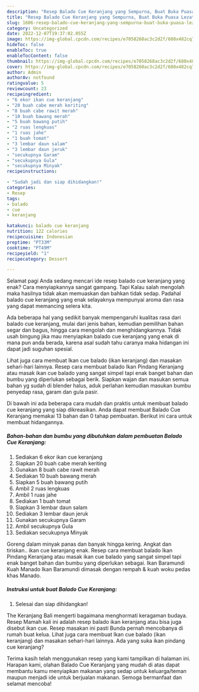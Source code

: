 ```yaml
---
description: "Resep Balado Cue Keranjang yang Sempurna, Buat Buka Puasa Lezat"
title: "Resep Balado Cue Keranjang yang Sempurna, Buat Buka Puasa Lezat"
slug: 1606-resep-balado-cue-keranjang-yang-sempurna-buat-buka-puasa-lezat
category: Uncategorized
date: 2022-12-07T19:37:02.055Z
image: https://img-global.cpcdn.com/recipes/e7058268ac3c2d2f/680x482cq70/balado-cue-keranjang-foto-resep-utama.jpg
hideToc: false
enableToc: true
enableTocContent: false
thumbnail: https://img-global.cpcdn.com/recipes/e7058268ac3c2d2f/680x482cq70/balado-cue-keranjang-foto-resep-utama.jpg
cover: https://img-global.cpcdn.com/recipes/e7058268ac3c2d2f/680x482cq70/balado-cue-keranjang-foto-resep-utama.jpg
author: Admin
authorAv: notfound
ratingvalue: 5
reviewcount: 23
recipeingredient:
- "6 ekor ikan cue keranjang"
- "20 buah cabe merah keriting"
- "8 buah cabe rawit merah"
- "10 buah bawang merah"
- "5 buah bawang putih"
- "2 ruas lengkuas"
- "1 ruas jahe"
- "1 buah tomat"
- "3 lembar daun salam"
- "3 lembar daun jeruk"
- "secukupnya Garam"
- "secukupnya Gula"
- "secukupnya Minyak"
recipeinstructions:

- "Sudah jadi dan siap dihidangkan!"
categories:
- Resep
tags:
- balado
- cue
- keranjang

katakunci: balado cue keranjang 
nutrition: 122 calories
recipecuisine: Indonesian
preptime: "PT33M"
cooktime: "PT49M"
recipeyield: "1"
recipecategory: Dessert

---
```



Selamat pagi Anda sedang mencari ide resep balado cue keranjang yang enak? Cara menyiapkannya sangat gampang. Tapi Kalau salah mengolah maka hasilnya tidak akan memuaskan dan bahkan tidak sedap. Padahal balado cue keranjang yang enak selayaknya mempunyai aroma dan rasa yang dapat memancing selera kita.


Ada beberapa hal yang sedikit banyak mempengaruhi kualitas rasa dari balado cue keranjang, mulai dari jenis bahan, kemudian pemilihan bahan segar dan bagus, hingga cara mengolah dan menghidangkannya. Tidak usah bingung jika mau menyiapkan balado cue keranjang yang enak di mana pun anda berada, karena asal sudah tahu caranya maka hidangan ini dapat jadi suguhan spesial.

Lihat juga cara membuat Ikan cue balado (ikan keranjang) dan masakan sehari-hari lainnya. Resep cara membuat balado Ikan Pindang Keranjang atau masak ikan cue balado yang sangat simpel tapi enak banget bahan dan bumbu yang diperlukan sebagai berik. Siapkan wajan dan masukan semua bahan yg sudah di blender halus, aduk perlahan kemudian masukan bumbu penyedap rasa, garam dan gula pasir.


Di bawah ini ada beberapa cara mudah dan praktis untuk membuat balado cue keranjang yang siap dikreasikan. Anda dapat membuat Balado Cue Keranjang memakai 13 bahan dan 0 tahap pembuatan. Berikut ini cara untuk membuat hidangannya.

<!--inarticleads1-->

##### Bahan-bahan dan bumbu yang dibutuhkan dalam pembuatan Balado Cue Keranjang:

1. Sediakan 6 ekor ikan cue keranjang
1. Siapkan 20 buah cabe merah keriting
1. Gunakan 8 buah cabe rawit merah
1. Sediakan 10 buah bawang merah
1. Siapkan 5 buah bawang putih
1. Ambil 2 ruas lengkuas
1. Ambil 1 ruas jahe
1. Sediakan 1 buah tomat
1. Siapkan 3 lembar daun salam
1. Sediakan 3 lembar daun jeruk
1. Gunakan secukupnya Garam
1. Ambil secukupnya Gula
1. Sediakan secukupnya Minyak


Goreng dalam minyak panas dan banyak hingga kering. Angkat dan tiriskan.. ikan cue keranjang enak. Resep cara membuat balado Ikan Pindang Keranjang atau masak ikan cue balado yang sangat simpel tapi enak banget bahan dan bumbu yang diperlukan sebagai. Ikan Baramundi Kuah Manado Ikan Baramundi dimasak dengan rempah &amp; kuah woku pedas khas Manado. 

<!--inarticleads2-->

##### Instruksi untuk buat Balado Cue Keranjang:


1. Selesai dan siap dihidangkan!

The Keranjang Bali mengerti bagaimana menghormati keragaman budaya. Resep Mamah kali ini adalah resep balado ikan keranjang atau bisa juga disebut ikan cue. Resep masakan ini pasti Bunda pernah mencobanya di rumah buat kelua. Lihat juga cara membuat Ikan cue balado (ikan keranjang) dan masakan sehari-hari lainnya. Ada yang suka ikan pindang cue keranjang? 

Terima kasih telah menggunakan resep yang kami tampilkan di halaman ini. Harapan kami, olahan Balado Cue Keranjang yang mudah di atas dapat membantu kamu menyiapkan makanan yang sedap untuk keluarga/teman maupun menjadi ide untuk berjualan makanan. Semoga bermanfaat dan selamat mencoba!
